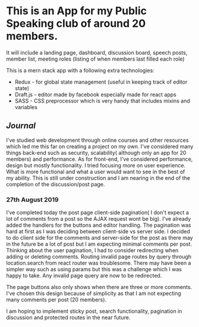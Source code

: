 
<h1>This is an App for my Public Speaking club of around 20 members.</h1>
It will include a landing page, dashboard, discussion board, speech posts, member list, meeting roles (listing of when members last filled each role)
<br>

This is a mern stack app with a following extra technologies:

<ul>
<li>Redux - for global state management (useful in keeping track of editor state)</li>
<li>Draft.js - editor made by facebook especially made for react apps</li>
<li>SASS - CSS preprocessor which is very handy that includes mixins and variables</li>
</ul>

<i><h2>Journal</h2></i>
I've studied web development through online courses and other resources which led me this far on creating a project on my own. I've considered many things back-end such as security, scalability( although only an app for 20 members) and performance.
As for front-end, I've considered performance, design but mostly functionality. I tried focusing more on user experience. What is more functional and what a user would want to see in the best of my ability.
This is still under construction and I am nearing in the end of the completion of the discussion/post page.

<h3>27th August 2019 </h3>
I've completed today the post page client-side pagination( I don't expect a lot of comments from a post so the AJAX request wont be big). I've already added the handlers for the buttons and editor handling.
The pagination was hard at first as I was deciding between client-side vs server side. I decided to do client side for the comments and server-side for the post as there may in the future be  a lot of post but I am expecting minimal comments per post.
Thinking about the user pagination, I had to consider redirecting when adding or deleting comments. Routing invalid page routes by query through location.search from react router was troublesome.
There may have been a simpler way such as using params but this was a challenge which I was happy to take. Any invalid page query are now to be redirected.

The page buttons also only shows when there are three or more comments. I've chosen this design because of simplicity as that I am not expecting many comments per post (20 members).

I am hoping to implement sticky post, search functionality, pagination in discussion and protected routes in the near future.


